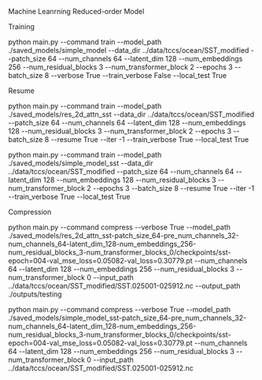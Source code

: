 Machine Leanrning Reduced-order Model

Training

python main.py --command train --model_path ./saved_models/simple_model --data_dir ../data/tccs/ocean/SST_modified --patch_size 64 --num_channels 64 --latent_dim 128 --num_embeddings 256 --num_residual_blocks 3 --num_transformer_block 2 --epochs 3 --batch_size 8 --verbose True --train_verbose False --local_test True

Resume

python main.py --command train --model_path ./saved_models/res_2d_attn_sst --data_dir ../data/tccs/ocean/SST_modified --patch_size 64 --num_channels 64 --latent_dim 128 --num_embeddings 128 --num_residual_blocks 3 --num_transformer_block 2 --epochs 3 --batch_size 8 --resume True --iter -1 --train_verbose True --local_test True

python main.py --command train --model_path ./saved_models/simple_model_sst --data_dir ../data/tccs/ocean/SST_modified --patch_size 64 --num_channels 64 --latent_dim 128 --num_embeddings 128 --num_residual_blocks 3 --num_transformer_block 2 --epochs 3 --batch_size 8 --resume True --iter -1 --train_verbose True --local_test True

Compression

python main.py --command compress --verbose True --model_path ./saved_models/res_2d_attn_sst-patch_size_64-pre_num_channels_32-num_channels_64-latent_dim_128-num_embeddings_256-num_residual_blocks_3-num_transformer_blocks_0/checkpoints/sst-epoch\=004-val_mse_loss\=0.05082-val_loss\=0.30779.pt --num_channels 64 --latent_dim 128 --num_embeddings 256 --num_residual_blocks 3 --num_transformer_block 0 --input_path ../data/tccs/ocean/SST_modified/SST.025001-025912.nc --output_path ./outputs/testing

python main.py --command compress --verbose True --model_path ./saved_models/simple_model_sst-patch_size_64-pre_num_channels_32-num_channels_64-latent_dim_128-num_embeddings_256-num_residual_blocks_3-num_transformer_blocks_0/checkpoints/sst-epoch\=004-val_mse_loss\=0.05082-val_loss\=0.30779.pt --num_channels 64 --latent_dim 128 --num_embeddings 256 --num_residual_blocks 3 --num_transformer_block 0 --input_path ../data/tccs/ocean/SST_modified/SST.025001-025912.nc
